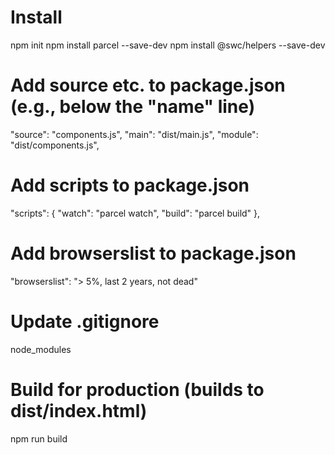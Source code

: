 # Install
npm init
npm install parcel --save-dev
npm install @swc/helpers --save-dev

# Add source etc. to package.json (e.g., below the "name" line)
"source": "components.js",
"main": "dist/main.js",
"module": "dist/components.js",

# Add scripts to package.json
"scripts": {
    "watch": "parcel watch",
    "build": "parcel build"
  },

# Add browserslist to package.json
 "browserslist": "> 5%, last 2 years, not dead"

# Update .gitignore
node_modules

# Build for production (builds to dist/index.html)
npm run build